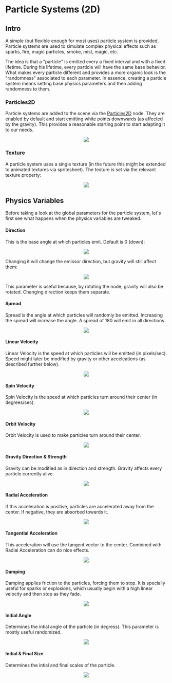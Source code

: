 # Particle Systems (2D)

## Intro

A simple (but flexible enough for most uses) particle system is provided. Particle systems are used to simulate complex physical effects such as sparks, fire, magic particles, smoke, mist, magic, etc. 

The idea is that a "particle" is emitted every a fixed interval and with a fixed lifetime. During his lifetime, every particle will have the same base behavior. What makes every particle different and provides a more organic look is the "randomness" associated to each parameter. In essence, creating a particle system means setting base physics parameters and then adding randomness to them.


### Particles2D

Particle systems are added to the scene via the [Particles2D](class_particles2d) node. They are enabled by default and start emitting white points downwards (as affected by the gravity). This provides a reasonable starting point to start adapting it to our needs.

<p align="center"><img src="images/particles1.png"></p>

### Texture

A particle system uses a single texture (in the future this might be extended to animated textures via spritesheet). The texture is set via the relevant texture property:

<p align="center"><img src="images/particles2.png"></p>

## Physics Variables

Before taking a look at the global parameters for the particle system, let's first see what happens when the physics variables are tweaked.

#### Direction

This is the base angle at which particles emit. Default is 0 (down):

<p align="center"><img src="images/paranim1.gif"></p>

Changing it will change the emissor direction, but gravity will still affect them:

<p align="center"><img src="images/paranim2.gif"></p>

This parameter is useful because, by rotating the node, gravity will also be rotated. Changing direction keeps them separate.

#### Spread 

Spread is the angle at which particles will randomly be emitted. Increasing the spread will increase the angle. A spread of 180 will emit in all directions.

<p align="center"><img src="images/paranim3.gif"></p>

#### Linear Velocity 

Linear Velocity is the speed at which particles will be emitted (in pixels/sec). Speed might later be modified by gravity or other acceleations (as described further below).

<p align="center"><img src="images/paranim4.gif"></p>


#### Spin Velocity

Spin Velocity is the speed at which particles turn around their center (in degrees/sec). 

<p align="center"><img src="images/paranim5.gif"></p>

#### Orbit Velocity

Orbit Velocity is used to make particles turn around their center.

<p align="center"><img src="images/paranim6.gif"></p>

#### Gravity Direction & Strength

Gravity can be modified as in direction and strength. Gravity affects every particle currently alive.

<p align="center"><img src="images/paranim7.gif"></p>

#### Radial Acceleration

If this acceleration is positive, particles are accelerated away from the center. If negative, they are absorbed towards it.

<p align="center"><img src="images/paranim8.gif"></p>

#### Tangential Acceleration

This acceleration will use the tangent vector to the center. Combined with Radial Acceleration can do nice effects.

<p align="center"><img src="images/paranim9.gif"></p>

#### Damping

Damping applies friction to the particles, forcing them to stop. It is specially useful for sparks or explosions, which usually begin with a high linear velocity and then stop as they fade.

<p align="center"><img src="images/paranim10.gif"></p>

#### Initial Angle

Determines the intial angle of the particle (in degress). This parameter is mostly useful randomized.

<p align="center"><img src="images/paranim11.gif"></p>

#### Initial & Final Size

Determines the intial and final scales of the particle. 

<p align="center"><img src="images/paranim12.gif"></p>
